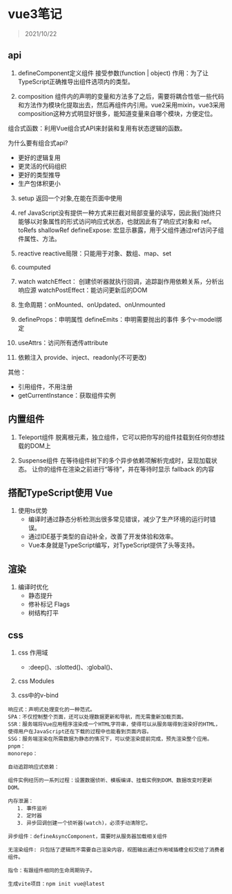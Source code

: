 # vue3笔记
> 2021/10/22

## api
1. defineComponent定义组件
接受参数(function | object)
作用：为了让TypeScript正确推导出组件选项内的类型。

2. composition
组件内的声明的变量和方法多了之后，需要将耦合性低一些代码和方法作为模块化提取出去，然后再组件内引用。vue2采用mixin，vue3采用composition这种方式明显好很多，能知道变量来自哪个模块，方便定位。

组合式函数：利用Vue组合式API来封装和复用有状态逻辑的函数。

为什么要有组合式api?
* 更好的逻辑复用
* 更灵活的代码组织
* 更好的类型推导
* 生产包体积更小


3. setup 返回一个对象,在能在页面中使用
4. ref
   JavaScript没有提供一种方式来拦截对局部变量的读写，因此我们始终只能够以对象属性的形式访问响应式状态，也就因此有了响应式对象和 ref。
   toRefs
   shallowRef
   defineExpose: 宏显示暴露，用于父组件通过ref访问子组件属性、方法。
5. reactive
   reactive局限：只能用于对象、数组、map、set

6. coumputed
7. watch
   watchEffect：
   创建侦听器就执行回调，追踪副作用依赖关系，分析出响应源
   watchPostEffect：能访问更新后的DOM
8. 生命周期：onMounted、onUpdated、onUnmounted

9.  defineProps：申明属性
   defineEmits：申明需要抛出的事件
   多个v-model绑定

11. useAttrs：访问所有透传attribute

12. 依赖注入 
    provide、inject、readonly(不可更改)


其他：
* 引用组件，不用注册
* getCurrentInstance：获取组件实例

## 内置组件
1. Teleport组件
脱离根元素，独立组件，它可以把你写的组件挂载到任何你想挂载的DOM上

2. Suspense组件
在等待组件树下的多个异步依赖项解析完成时，呈现加载状态。
让你的组件在渲染之前进行“等待”，并在等待时显示 fallback 的内容

## 搭配TypeScript使用 Vue
1. 使用ts优势
   * 编译时通过静态分析检测出很多常见错误，减少了生产环境的运行时错误。
   * 通过IDE基于类型的自动补全，改善了开发体验和效率。
   * Vue本身就是TypeScript编写，对TypeScript提供了头等支持。

## 渲染
1. 编译时优化
   * 静态提升
   * 修补标记 Flags
   * 树结构打平

## css
1. css 作用域
   * :deep()、:slotted()、:global()、
2. css Modules

3. css中的v-bind

```````````````````````````````````````````````````````````````````````````
响应式：声明式处理变化的一种范式。
SPA：不仅控制整个页面，还可以处理数据更新和导航，而无需重新加载页面。
SSR：服务端将Vue应用程序渲染成一个HTML字符串，使得可以从服务端得到渲染好的HTML，使得用户在JavaScript还在下载的过程中也能看到页面内容。
SSG：服务端渲染在所需数据为静态的情况下，可以使渲染提前完成，预先渲染整个应用。
pnpm：
monorepo：

自动追踪响应式依赖：

组件实例经历的一系列过程：设置数据侦听、模板编译、挂载实例到DOM、数据改变时更新DOM。

内存泄漏：
   1. 事件监听
   2. 定时器
   3. 异步回调创建一个侦听器(watch)，必须手动清除它。

异步组件：defineAsyncComponent，需要时从服务器加载相关组件

无渲染组件: 只包括了逻辑而不需要自己渲染内容，视图输出通过作用域插槽全权交给了消费者组件。

指令：有跟组件相同的生命周期钩子。

生成vite项目：npm init vue@latest
